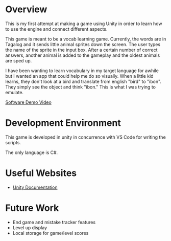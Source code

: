 # Overview

This is my first attempt at making a game using Unity in order to learn how to use the engine and connect different aspects.

This game is meant to be a vocab learning game. Currently, the words are in Tagalog and it sends little animal sprites down the screen. The user types the name of the sprite in the input box. After a certain number of correct answers, another animal is added to the gameplay and the oldest animals are sped up.

I have been wanting to learn vocabulary in my target language for awhile but I wanted an app that could help me do so visually. When a little kid learns, they don't look at a bird and translate from english "bird" to "ibon". They simply see the object and think "ibon." This is what I was trying to emulate.


[Software Demo Video](https://youtu.be/ijWNBNMUAI4)

# Development Environment

This game is developed in unity in concurrence with VS Code for writing the scripts.

The only language is C#.

# Useful Websites

* [Unity Documentation](https://docs.unity3d.com/ScriptReference/Input.html)

# Future Work

* End game and mistake tracker features
* Level up display
* Local storage for game/level scores